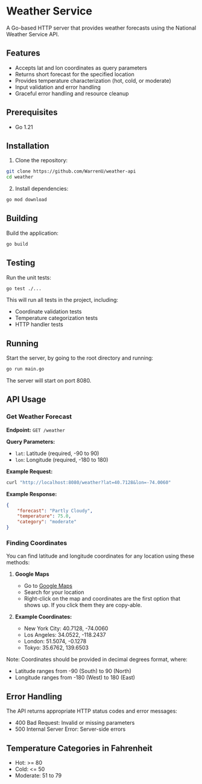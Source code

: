 # Weather Service

A Go-based HTTP server that provides weather forecasts using the National Weather Service API.

## Features

- Accepts lat and lon coordinates as query parameters
- Returns short forecast for the specified location
- Provides temperature characterization (hot, cold, or moderate)
- Input validation and error handling
- Graceful error handling and resource cleanup

## Prerequisites

- Go 1.21

## Installation

1. Clone the repository:
```bash
git clone https://github.com/WarrenU/weather-api
cd weather
```

2. Install dependencies:
```bash
go mod download
```

## Building

Build the application:
```bash
go build
```

## Testing

Run the unit tests:
```bash
go test ./...
```

This will run all tests in the project, including:
- Coordinate validation tests
- Temperature categorization tests
- HTTP handler tests

## Running

Start the server, by going to the root directory and running:
```bash
go run main.go
```

The server will start on port 8080.

## API Usage

### Get Weather Forecast

**Endpoint:** `GET /weather`

**Query Parameters:**
- `lat`: Latitude (required, -90 to 90)
- `lon`: Longitude (required, -180 to 180)

**Example Request:**
```bash
curl "http://localhost:8080/weather?lat=40.7128&lon=-74.0060"
```

**Example Response:**
```json
{
    "forecast": "Partly Cloudy",
    "temperature": 75.0,
    "category": "moderate"
}
```

### Finding Coordinates

You can find latitude and longitude coordinates for any location using these methods:

1. **Google Maps**
   - Go to [Google Maps](https://www.google.com/maps)
   - Search for your location
   - Right-click on the map and coordinates are the first option that shows up. If you click them they are copy-able.


2. **Example Coordinates:**
   - New York City: 40.7128, -74.0060
   - Los Angeles: 34.0522, -118.2437
   - London: 51.5074, -0.1278
   - Tokyo: 35.6762, 139.6503

Note: Coordinates should be provided in decimal degrees format, where:
- Latitude ranges from -90 (South) to 90 (North)
- Longitude ranges from -180 (West) to 180 (East)

## Error Handling

The API returns appropriate HTTP status codes and error messages:
- 400 Bad Request: Invalid or missing parameters
- 500 Internal Server Error: Server-side errors

## Temperature Categories in Fahrenheit

- Hot: >= 80
- Cold: <= 50
- Moderate: 51 to 79